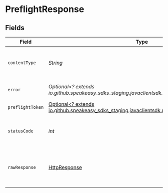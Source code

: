 # PreflightResponse


## Fields

| Field                                                                                                                                    | Type                                                                                                                                     | Required                                                                                                                                 | Description                                                                                                                              |
| ---------------------------------------------------------------------------------------------------------------------------------------- | ---------------------------------------------------------------------------------------------------------------------------------------- | ---------------------------------------------------------------------------------------------------------------------------------------- | ---------------------------------------------------------------------------------------------------------------------------------------- |
| `contentType`                                                                                                                            | *String*                                                                                                                                 | :heavy_check_mark:                                                                                                                       | HTTP response content type for this operation                                                                                            |
| `error`                                                                                                                                  | *Optional<? extends io.github.speakeasy_sdks_staging.javaclientsdk.models.errors.Error>*                                                 | :heavy_minus_sign:                                                                                                                       | Default error response                                                                                                                   |
| `preflightToken`                                                                                                                         | [Optional<? extends io.github.speakeasy_sdks_staging.javaclientsdk.models.shared.PreflightToken>](../../models/shared/PreflightToken.md) | :heavy_minus_sign:                                                                                                                       | OK                                                                                                                                       |
| `statusCode`                                                                                                                             | *int*                                                                                                                                    | :heavy_check_mark:                                                                                                                       | HTTP response status code for this operation                                                                                             |
| `rawResponse`                                                                                                                            | [HttpResponse<InputStream>](https://docs.oracle.com/en/java/javase/11/docs/api/java.net.http/java/net/http/HttpResponse.html)            | :heavy_check_mark:                                                                                                                       | Raw HTTP response; suitable for custom response parsing                                                                                  |